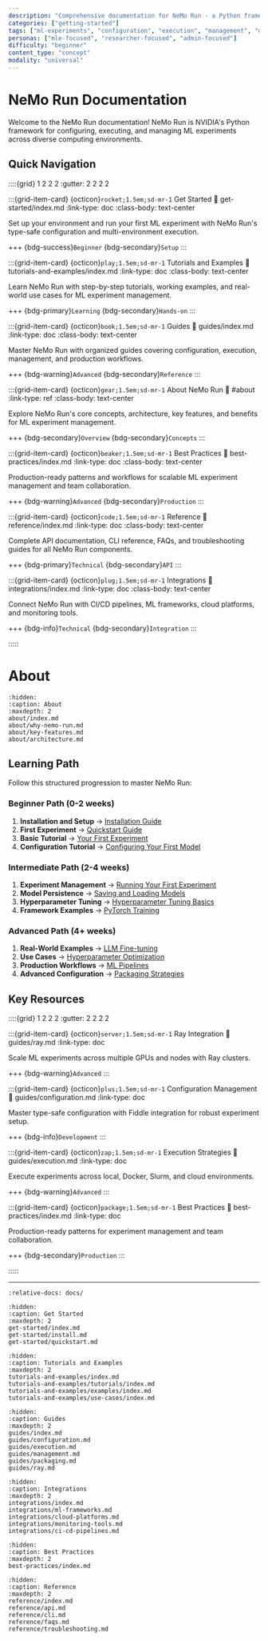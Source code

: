 ```yaml
---
description: "Comprehensive documentation for NeMo Run - a Python framework for configuring, executing, and managing ML experiments across diverse computing environments"
categories: ["getting-started"]
tags: ["ml-experiments", "configuration", "execution", "management", "documentation", "overview"]
personas: ["mle-focused", "researcher-focused", "admin-focused"]
difficulty: "beginner"
content_type: "concept"
modality: "universal"
---
```


# NeMo Run Documentation

Welcome to the NeMo Run documentation! NeMo Run is NVIDIA's Python framework for configuring, executing, and managing ML experiments across diverse computing environments.

## Quick Navigation

::::{grid} 1 2 2 2
:gutter: 2 2 2 2

:::{grid-item-card} {octicon}`rocket;1.5em;sd-mr-1` Get Started
:link: get-started/index.md
:link-type: doc
:class-body: text-center

Set up your environment and run your first ML experiment with NeMo Run's type-safe configuration and multi-environment execution.

+++
{bdg-success}`Beginner` {bdg-secondary}`Setup`
:::

:::{grid-item-card} {octicon}`play;1.5em;sd-mr-1` Tutorials and Examples
:link: tutorials-and-examples/index.md
:link-type: doc
:class-body: text-center

Learn NeMo Run with step-by-step tutorials, working examples, and real-world use cases for ML experiment management.

+++
{bdg-primary}`Learning` {bdg-secondary}`Hands-on`
:::

:::{grid-item-card} {octicon}`book;1.5em;sd-mr-1` Guides
:link: guides/index.md
:link-type: doc
:class-body: text-center

Master NeMo Run with organized guides covering configuration, execution, management, and production workflows.

+++
{bdg-warning}`Advanced` {bdg-secondary}`Reference`
:::

:::{grid-item-card} {octicon}`gear;1.5em;sd-mr-1` About NeMo Run
:link: #about
:link-type: ref
:class-body: text-center

Explore NeMo Run's core concepts, architecture, key features, and benefits for ML experiment management.

+++
{bdg-secondary}`Overview` {bdg-secondary}`Concepts`
:::

:::{grid-item-card} {octicon}`beaker;1.5em;sd-mr-1` Best Practices
:link: best-practices/index.md
:link-type: doc
:class-body: text-center

Production-ready patterns and workflows for scalable ML experiment management and team collaboration.

+++
{bdg-warning}`Advanced` {bdg-secondary}`Production`
:::

:::{grid-item-card} {octicon}`code;1.5em;sd-mr-1` Reference
:link: reference/index.md
:link-type: doc
:class-body: text-center

Complete API documentation, CLI reference, FAQs, and troubleshooting guides for all NeMo Run components.

+++
{bdg-primary}`Technical` {bdg-secondary}`API`
:::

:::{grid-item-card} {octicon}`plug;1.5em;sd-mr-1` Integrations
:link: integrations/index.md
:link-type: doc
:class-body: text-center

Connect NeMo Run with CI/CD pipelines, ML frameworks, cloud platforms, and monitoring tools.

+++
{bdg-info}`Technical` {bdg-secondary}`Integration`
:::

:::::

# About

```{toctree}
:hidden:
:caption: About
:maxdepth: 2
about/index.md
about/why-nemo-run.md
about/key-features.md
about/architecture.md
```

## Learning Path

Follow this structured progression to master NeMo Run:

### **Beginner Path** (0-2 weeks)

1. **Installation and Setup** → [Installation Guide](get-started/install.md)
2. **First Experiment** → [Quickstart Guide](get-started/quickstart.md)
3. **Basic Tutorial** → [Your First Experiment](tutorials-and-examples/tutorials/first-experiment.md)
4. **Configuration Tutorial** → [Configuring Your First Model](tutorials-and-examples/tutorials/configuring-your-first-model.md)

### **Intermediate Path** (2-4 weeks)

1. **Experiment Management** → [Running Your First Experiment](tutorials-and-examples/tutorials/running-your-first-experiment.md)
2. **Model Persistence** → [Saving and Loading Models](tutorials-and-examples/tutorials/saving-and-loading-models.md)
3. **Hyperparameter Tuning** → [Hyperparameter Tuning Basics](tutorials-and-examples/tutorials/hyperparameter-tuning-basics.md)
4. **Framework Examples** → [PyTorch Training](tutorials-and-examples/examples/ml-frameworks/pytorch-training.md)

### **Advanced Path** (4+ weeks)

1. **Real-World Examples** → [LLM Fine-tuning](tutorials-and-examples/examples/real-world/llm-fine-tuning.md)
2. **Use Cases** → [Hyperparameter Optimization](tutorials-and-examples/use-cases/research/hyperparameter-optimization.md)
3. **Production Workflows** → [ML Pipelines](tutorials-and-examples/use-cases/production/ml-pipelines.md)
4. **Advanced Configuration** → [Packaging Strategies](guides/packaging.md)

## Key Resources

::::{grid} 1 2 2 2
:gutter: 2 2 2 2

:::{grid-item-card} {octicon}`server;1.5em;sd-mr-1` Ray Integration
:link: guides/ray.md
:link-type: doc

Scale ML experiments across multiple GPUs and nodes with Ray clusters.

+++
{bdg-warning}`Advanced`
:::

:::{grid-item-card} {octicon}`plus;1.5em;sd-mr-1` Configuration Management
:link: guides/configuration.md
:link-type: doc

Master type-safe configuration with Fiddle integration for robust experiment setup.

+++
{bdg-info}`Development`
:::

:::{grid-item-card} {octicon}`zap;1.5em;sd-mr-1` Execution Strategies
:link: guides/execution.md
:link-type: doc

Execute experiments across local, Docker, Slurm, and cloud environments.

+++
{bdg-warning}`Advanced`
:::

:::{grid-item-card} {octicon}`package;1.5em;sd-mr-1` Best Practices
:link: best-practices/index.md
:link-type: doc

Production-ready patterns for experiment management and team collaboration.

+++
{bdg-secondary}`Production`
:::

:::::

---

```{include} ../README.md
:relative-docs: docs/
```



```{toctree}
:hidden:
:caption: Get Started
:maxdepth: 2
get-started/index.md
get-started/install.md
get-started/quickstart.md
```

```{toctree}
:hidden:
:caption: Tutorials and Examples
:maxdepth: 2
tutorials-and-examples/index.md
tutorials-and-examples/tutorials/index.md
tutorials-and-examples/examples/index.md
tutorials-and-examples/use-cases/index.md
```

```{toctree}
:hidden:
:caption: Guides
:maxdepth: 2
guides/index.md
guides/configuration.md
guides/execution.md
guides/management.md
guides/packaging.md
guides/ray.md
```

```{toctree}
:hidden:
:caption: Integrations
:maxdepth: 2
integrations/index.md
integrations/ml-frameworks.md
integrations/cloud-platforms.md
integrations/monitoring-tools.md
integrations/ci-cd-pipelines.md
```

```{toctree}
:hidden:
:caption: Best Practices
:maxdepth: 2
best-practices/index.md
```

```{toctree}
:hidden:
:caption: Reference
:maxdepth: 2
reference/index.md
reference/api.md
reference/cli.md
reference/faqs.md
reference/troubleshooting.md
```
